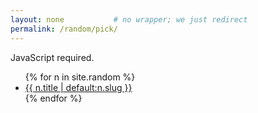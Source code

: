```yaml
---
layout: none           # no wrapper; we just redirect
permalink: /random/pick/
---
```



<script>
/* list of all random-note URLs, baked in by Liquid */
const notes = [
  {% for n in site.random %}
    "{{ n.url | url_encode }}"{% unless forloop.last %},{% endunless %}
  {% endfor %}
];

/* choose & jump */
const target = notes[Math.floor(Math.random() * notes.length)];
window.location.href = decodeURIComponent(target);
</script>

<noscript>
  JavaScript required.  
  <ul>
    {% for n in site.random %}
      <li><a href="{{ n.url }}">{{ n.title | default:n.slug }}</a></li>
    {% endfor %}
  </ul>
</noscript>
